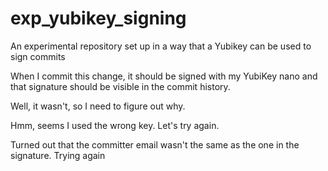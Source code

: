# exp_yubikey_signing
An experimental repository set up in a way that a Yubikey can be used to sign commits

When I commit this change, it should be signed with my YubiKey nano and that signature should be visible in the commit history.

Well, it wasn't, so I need to figure out why.

Hmm, seems I used the wrong key. Let's try again.

Turned out that the committer email wasn't the same as the one in the signature. Trying again
